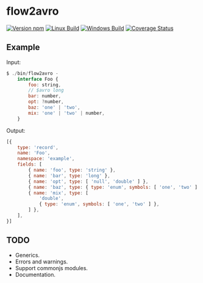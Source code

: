 # flow2avro

[![Version npm](https://img.shields.io/npm/v/flow2avro.svg)](https://www.npmjs.com/package/flow2avro)
[![Linux Build](https://travis-ci.org/loyd/flow2avro.svg?branch=master)](https://travis-ci.org/loyd/flow2avro)
[![Windows Build](https://ci.appveyor.com/api/projects/status/github/loyd/flow2avro?branch=master&svg=true)](https://ci.appveyor.com/project/loyd/flow2avro)
[![Coverage Status](https://coveralls.io/repos/github/loyd/flow2avro/badge.svg?branch=master)](https://coveralls.io/r/loyd/flow2avro?branch=master)

## Example

Input:
```javascript
$ ./bin/flow2avro -
    interface Foo {
        foo: string,
        // $avro long
        bar: number,
        opt: ?number,
        baz: 'one' | 'two',
        mix: 'one' | 'two' | number,
    }
```

Output:
```javascript
[{
    type: 'record',
    name: 'Foo',
    namespace: 'example',
    fields: [
        { name: 'foo', type: 'string' },
        { name: 'bar', type: 'long' },
        { name: 'opt', type: [ 'null', 'double' ] },
        { name: 'baz', type: { type: 'enum', symbols: [ 'one', 'two' ] } },
        { name: 'mix', type: [
            'double',
            { type: 'enum', symbols: [ 'one', 'two' ] },
        ] },
    ],
}]
```

## TODO

* Generics.
* Errors and warnings.
* Support commonjs modules.
* Documentation.

